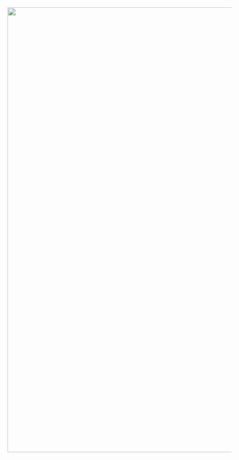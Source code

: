 <img src="https://github.com/Mikhaelyes/Mikhaelyes/blob/main/O9We.gif" width="1000"/> 


<div id="stat" align="center">
  <img src="http://github-profile-summary-cards.vercel.app/api/cards/profile-details?username=Mikhaelyes&theme=moltack" alt=""/>
  <img src="http://github-profile-summary-cards.vercel.app/api/cards/most-commit-language?username=Mikhaelyes&theme=moltack" alt=""/>
  <img src="http://github-profile-summary-cards.vercel.app/api/cards/stats?username=Mikhaelyes&theme=moltack" alt=""/>
  <img src="https://github-readme-stats.vercel.app/api/top-langs/?username=Mikhaelyes&layout=compact" alt=""/>
</div>

<!--
**Mikhaelyes/Mikhaelyes** is a ✨ _special_ ✨ repository because its `README.md` (this file) appears on your GitHub profile.

Here are some ideas to get you started:

- 🔭 I’m currently working on ...
- 🌱 I’m currently learning ...
- 👯 I’m looking to collaborate on ...
- 🤔 I’m looking for help with ...
- 💬 Ask me about ...
- 📫 How to reach me: ...
- 😄 Pronouns: ...
- ⚡ Fun fact: ...
-->
